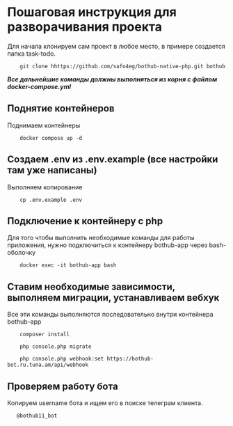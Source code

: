 # Пошаговая инструкция для разворачивания проекта

Для начала клонируем сам проект в любое место, в примере создается папка task-todo.

```
    git clone hhttps://github.com/safo4eg/bothub-native-php.git bothub
```

***Все дальнейшие команды должны выполняться из корня с файлом docker-compose.yml***

## Поднятие контейнеров

Поднимаем контейнеры

```
    docker compose up -d
```

## Создаем .env из .env.example (все настройки там уже написаны)

Выполняем копирование

```
    cp .env.example .env
```

## Подключение к контейнеру с php

Для того чтобы выполнить необходимые команды для работы приложения, нужно подключиться
к контейнеру bothub-app через bash-оболочку

```
    docker exec -it bothub-app bash
```

## Ставим необходимые зависимости, выполняем миграции, устанавливаем вебхук

Все эти команды выполняются последовательно внутри контейнера bothub-app

```
    composer install
```

```
    php console.php migrate
```

```
    php console.php webhook:set https://bothub-bot.ru.tuna.am/api/webhook
```

## Проверяем работу бота

Копируем username бота и ищем его в поиске телеграм клиента.

```
   @bothub11_bot
```
